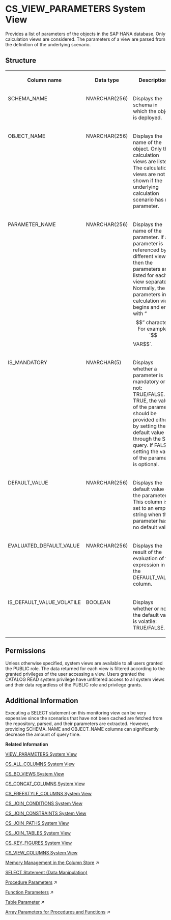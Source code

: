 <!-- loio3abb2714091d495b9eb277ce6f9daa07 -->

# CS\_VIEW\_PARAMETERS System View

Provides a list of parameters of the objects in the SAP HANA database. Only calculation views are considered. The parameters of a view are parsed from the definition of the underlying scenario.



## Structure


<table>
<tr>
<th valign="top">

Column name

</th>
<th valign="top">

Data type

</th>
<th valign="top">

Description

</th>
</tr>
<tr>
<td valign="top">

SCHEMA\_NAME

</td>
<td valign="top">

NVARCHAR\(256\)

</td>
<td valign="top">

Displays the schema in which the object is deployed.

</td>
</tr>
<tr>
<td valign="top">

OBJECT\_NAME

</td>
<td valign="top">

NVARCHAR\(256\)

</td>
<td valign="top">

Displays the name of the object. Only the calculation views are listed. The calculation views are not shown if the underlying calculation scenario has no parameter.

</td>
</tr>
<tr>
<td valign="top">

PARAMETER\_NAME

</td>
<td valign="top">

NVARCHAR\(256\)

</td>
<td valign="top">

Displays the name of the parameter. If a parameter is referenced by different views, then the parameters are listed for each view separately. Normally, the parameters in a calculation view begins and ends with “$$” character. For example: `$$VAR$$`.

</td>
</tr>
<tr>
<td valign="top">

IS\_MANDATORY

</td>
<td valign="top">

NVARCHAR\(5\)

</td>
<td valign="top">

Displays whether a parameter is mandatory or not: TRUE/FALSE. If TRUE, the value of the parameter should be provided either by setting the default value or through the SQL query. If FALSE, setting the value of the parameter is optional.

</td>
</tr>
<tr>
<td valign="top">

DEFAULT\_VALUE

</td>
<td valign="top">

NVARCHAR\(256\)

</td>
<td valign="top">

Displays the default value of the parameter. This column is set to an empty string when the parameter has no default value.

</td>
</tr>
<tr>
<td valign="top">

EVALUATED\_DEFAULT\_VALUE

</td>
<td valign="top">

NVARCHAR\(256\)

</td>
<td valign="top">

Displays the result of the evaluation of the expression in the DEFAULT\_VALUE column.

</td>
</tr>
<tr>
<td valign="top">

IS\_DEFAULT\_VALUE\_VOLATILE

</td>
<td valign="top">

BOOLEAN

</td>
<td valign="top">

Displays whether or not the default value is volatile: TRUE/FALSE.

</td>
</tr>
</table>



<a name="loio3abb2714091d495b9eb277ce6f9daa07__section_kh4_1t1_x2b"/>

## Permissions

Unless otherwise specified, system views are available to all users granted the PUBLIC role. The data returned for each view is filtered according to the granted privileges of the user accessing a view. Users granted the CATALOG READ system privilege have unfiltered access to all system views and their data regardless of the PUBLIC role and privilege grants.



<a name="loio3abb2714091d495b9eb277ce6f9daa07__section_sr1_xsj_nzb"/>

## Additional Information

Executing a SELECT statement on this monitoring view can be very expensive since the scenarios that have not been cached are fetched from the repository, parsed, and their parameters are extracted. However, providing SCHEMA\_NAME and OBJECT\_NAME columns can significantly decrease the amount of query time.

**Related Information**  


[VIEW\_PARAMETERS System View](view-parameters-system-view-45b86e8.md "Provides information about view parameters.")

[CS\_ALL\_COLUMNS System View](cs-all-columns-system-view-813f1ae.md "Provides information from all columns of column tables, including internal ones.")

[CS\_BO\_VIEWS System View](cs-bo-views-system-view-209fd90.md "Provides information about business object views for column store join views.")

[CS\_CONCAT\_COLUMNS System View](cs-concat-columns-system-view-02fb9ca.md "Provides information on concat columns in the database.")

[CS\_FREESTYLE\_COLUMNS System View](cs-freestyle-columns-system-view-20a0065.md "Provides freestyle search columns for column store join views.")

[CS\_JOIN\_CONDITIONS System View](cs-join-conditions-system-view-20a034d.md "Provides join conditions for column store join views.")

[CS\_JOIN\_CONSTRAINTS System View](cs-join-constraints-system-view-20a06e5.md "Provides join constraints for column store join views.")

[CS\_JOIN\_PATHS System View](cs-join-paths-system-view-20a09ec.md "Provides join paths for column store join views.")

[CS\_JOIN\_TABLES System View](cs-join-tables-system-view-20a0cc3.md "Provides information about the physical tables referred to by column store join views.")

[CS\_KEY\_FIGURES System View](cs-key-figures-system-view-20a0f88.md "Provides information about the key figures defined for column store join views.")

[CS\_VIEW\_COLUMNS System View](cs-view-columns-system-view-20a1288.md "Provides information about the columns defined for column store join views.")

[Memory Management in the Column Store](https://help.sap.com/viewer/f9c5015e72e04fffa14d7d4f7267d897/2024_1_QRC/en-US/bd6e6be8bb5710149e34e14608e07b76.html "The column store is the part of the SAP HANA database that manages data organized in columns in memory. Tables created as column tables are stored here.") :arrow_upper_right:

[SELECT Statement \(Data Manipulation\)](../../010-SQL-Reference/012-SQL-Statements/select-statement-data-manipulation-20fcf24.md "Queries data from the database.")

[Procedure Parameters](https://help.sap.com/viewer/d1cb63c8dd8e4c35a0f18aef632687f0/2024_1_QRC/en-US/3809c45287c44908a3d45a4db1514a55.html "") :arrow_upper_right:

[Function Parameters](https://help.sap.com/viewer/d1cb63c8dd8e4c35a0f18aef632687f0/2024_1_QRC/en-US/58106d8f4fb44120b76fc6fb1f4a0bcc.html "") :arrow_upper_right:

[Table Parameter](https://help.sap.com/viewer/d1cb63c8dd8e4c35a0f18aef632687f0/2024_1_QRC/en-US/9bd0c03743164aa7a87a93f9afb253b1.html "") :arrow_upper_right:

[Array Parameters for Procedures and Functions](https://help.sap.com/viewer/d1cb63c8dd8e4c35a0f18aef632687f0/2024_1_QRC/en-US/dcffe459010546bd981d3b74b3798962.html "You can create procedures and functions with array parameters so that array variables or constant arrays can be passed to them.") :arrow_upper_right:

